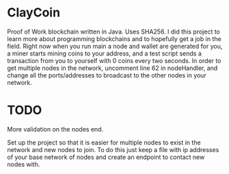 # ClayCoin

Proof of Work blockchain written in Java.  Uses SHA256.  I did this project to learn more about programming blockchains and to hopefully get a job in the field.  Right now when you run main a node and wallet are generated for you, a miner starts mining coins to your address, and a test script sends a transaction from you to yourself with 0 coins every two seconds.  In order to get multiple nodes in the network, uncomment line 62 in nodeHandler, and change all the ports/addresses to broadcast to the other nodes in your network.

# TODO

More validation on the nodes end.

Set up the project so that it is easier for multiple nodes to exist in the network and new nodes to join.  To do this just keep a file with ip addresses of your base network of nodes and create an endpoint to contact new nodes with.

